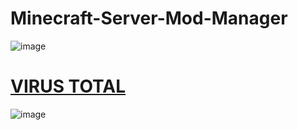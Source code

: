 # Minecraft-Server-Mod-Manager

![image](https://github.com/SippingSizzurp/Minecraft-Server-Mod-Manager/assets/111225194/38428b68-e3f7-4901-9189-2924aaa7b107)


# [VIRUS TOTAL](https://www.virustotal.com/gui/file/cc2cb016a0be4413b3c219077a0b52e928c387eabd0cdb902f880c9b2327b0fe?nocache=1)
![image](https://github.com/SippingSizzurp/Minecraft-Server-Mod-Manager/assets/111225194/1148a42f-548b-4d6c-8a4b-26f3cc9b2425)
